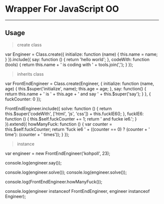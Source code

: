 # Wrapper For JavaScript OO

--- 

## Usage


> create class

var Engineer = Class.create({
      initialize: function (name) {
        this.name = name;
      }
    }).include({
      say: function () {
        return 'hello world';
      },
      codeWith: function (tools) {
        return this.name + ' is coding with ' + tools.join(','); 
      }
    });


> inherits class

var FrontEndEngineer = Class.create(Engineer, {
    initialize: function (name, age) {
      this.$super('initialize', name);
      this.age = age;
    },
    say: function() {
      return this.name + ' is ' + this.age + 
             ' and say ' + this.$super('say');
    }
  }, {
    fuckCounter: 0
  });

FrontEndEngineer.include({
    solve: function () {
      return this.$super('codeWith', ['html', 'js', 'css']) + 
             this.fuckIE6(); 
    },
    fuckIE6: function () {
      this.$self.fuckCounter += 1;
      return ' and fucke ie6.';
    }
  }).extend({
    howManyFuck: function () {
      var counter = this.$self.fuckCounter;
      return 'fuck ie6 ' + ((counter == 0) ? (counter + ' time'): (counter + ' times'));
    }
  });

> instance

var engineer = new FrontEndEngineer('kohpoll', 23);

console.log(engineer.say());

console.log(engineer.solve());
console.log(engineer.solve());

console.log(FrontEndEngineer.howManyFuck());

console.log(engineer instanceof FrontEndEngineer, engineer instanceof Engineer);
